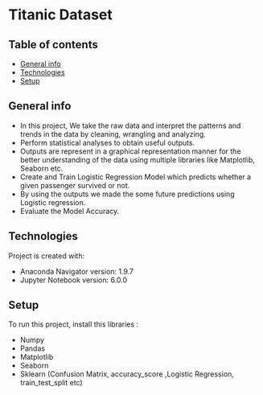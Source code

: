 # Titanic Dataset
## Table of contents
* [General info](#general-info)
* [Technologies](#technologies)
* [Setup](#setup)

## General info
* In this project, We take the raw data and interpret the patterns and trends in the data by cleaning, wrangling and analyzing. 
* Perform statistical analyses to obtain useful outputs.
* Outputs are represent in a graphical representation manner for the better understanding of the data using multiple libraries like Matplotlib, Seaborn etc. 
* Create and Train Logistic Regression Model which predicts whether a given passenger survived or not.
* By using the outputs we made the some future predictions using Logistic regression.
* Evaluate the Model Accuracy.

## Technologies
Project is created with:
* Anaconda Navigator version: 1.9.7
* Jupyter Notebook version: 6.0.0
	
## Setup
To run this project, install this libraries : 
* Numpy
* Pandas
* Matplotlib
* Seaborn
* Sklearn (Confusion Matrix, accuracy_score ,Logistic Regression,  train_test_split etc)
